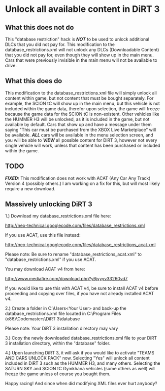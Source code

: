 # Unlock all available content in DiRT 3 #

## What this does not do ##

This "database restriction" hack is _**NOT**_ to be used to unlock additional DLCs that you did not pay for. This modification to the database\_restrictions.xml will not unlock any DLCs (Downloadable Content) that you did not pay for, even though they will show up in the main menu. Cars that were previously invisible in the main menu will not be available to drive.

## What this does do ##

This modification to the database\_restrictions.xml file will simply unlock all content within game, but not content that must be bought separately. For example, the SCION tC will show up in the main menu, but this vehicle is not included within the game data, therefor upon selection, the game will freeze because the game data for the SCION tC is non-existent. Other vehicles like the HUMMER H3 will be unlocked, as it is included in the game, but not available by default. Cars that show up and have a message under them saying "This car must be purchased from the XBOX Live Marketplace" will be available. _**ALL**_ cars will be available in the menu selection screen, and you will be able to _**VIEW**_ all possible content for DiRT 3, however not every single vehicle will work, unless that content has been purchased or included within the game.

## TODO ##

**_FIXED:_** This modification does not work with ACAT (Any Car Any Track) Version 4 (possibly others.) I am working on a fix for this, but will most likely require a new download.

## Massively unlocking DiRT 3 ##

1.) Download my database\_restrictions.xml file here:

http://neo-technical.googlecode.com/files/database_restrictions.xml

If you use ACAT, use this file instead:

http://neo-technical.googlecode.com/files/database_restrictions_acat.xml

Please note: Be sure to rename "database\_restrictions\_acat.xml" to "database\_restrictions.xml" if you use ACAT.

You may download ACAT v4 from here:

http://www.mediafire.com/download.php?y6jvyyv33260vd7

If you would like to use this with ACAT v4, be sure to install ACAT v4 before proceeding and copying over files, if you have not already installed ACAT v4.

2.) Create a folder in C:\Users\<Your User> and back-up the database\_restrictions.xml file located in C:\Program Files (x86)\Codemasters\DiRT 3\database

Please note: Your DiRT 3 installation directory may vary

3.) Copy the newly downloaded database\_restrictions.xml file to your DiRT 3 installation directory, within the "database" folder.

4.) Upon launching DiRT 3, it will ask if you would like to activate "TEAMS AND CARS UNLOCK PACK" now. Selecting "Yes" will unlock all content included in DiRT 3 such as the HUMMER H3, and many others. Selecting the SATURN SKY and SCION tC Gymkhana vehicles (some others as well) will freeze the game unless of course you bought them.

Happy racing! And since when did modifying XML files ever hurt anybody?